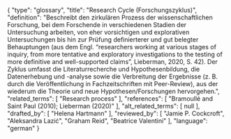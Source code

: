 {
    "type": "glossary",
    "title": "Research Cycle (Forschungszyklus)",
    "definition": "Beschreibt den zirkulären Prozess der wissenschaftlichen Forschung, bei dem Forschende in verschiedenen Stadien der Untersuchung arbeiten, von eher vorsichtigen und explorativen Untersuchungen bis hin zur Prüfung definierterer und gut belegter Behauptungen (aus dem Engl. “researchers working at various stages of inquiry, from more tentative and exploratory investigations to the testing of more definitive and well-supported claims”, Lieberman, 2020, S. 42). Der Zyklus umfasst die Literaturrecherche und Hypothesenbildung, die Datenerhebung und -analyse sowie die Verbreitung der Ergebnisse (z. B. durch die Veröffentlichung in Fachzeitschriften mit Peer-Review), aus der wiederum die Theorie und neue Hypothesen/Forschungen hervorgehen.",
    "related_terms": [
        "Research process"
    ],
    "references": [
        "Bramoullé and Saint Paul (2010); Lieberman (2020)"
    ],
    "alt_related_terms": [
        null
    ],
    "drafted_by": [
        "Helena Hartmann"
    ],
    "reviewed_by": [
        "Jamie P. Cockcroft",
        "Aleksandra Lazić",
        "Graham Reid",
        "Beatrice Valentini"
    ],
    "language": "german"
}